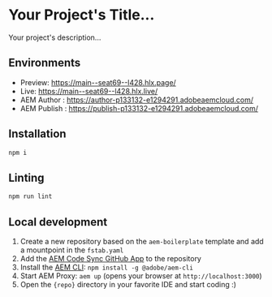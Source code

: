 # Your Project's Title...
Your project's description...

## Environments
- Preview: https://main--seat69--l428.hlx.page/
- Live: https://main--seat69--l428.hlx.live/
- AEM Author : https://author-p133132-e1294291.adobeaemcloud.com/
- AEM Publish : https://publish-p133132-e1294291.adobeaemcloud.com/

## Installation

```sh
npm i
```

## Linting

```sh
npm run lint
```

## Local development

1. Create a new repository based on the `aem-boilerplate` template and add a mountpoint in the `fstab.yaml`
1. Add the [AEM Code Sync GitHub App](https://github.com/apps/aem-code-sync) to the repository
1. Install the [AEM CLI](https://github.com/adobe/helix-cli): `npm install -g @adobe/aem-cli`
1. Start AEM Proxy: `aem up` (opens your browser at `http://localhost:3000`)
1. Open the `{repo}` directory in your favorite IDE and start coding :)
